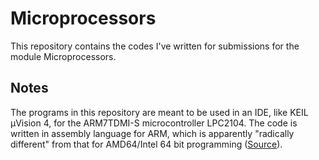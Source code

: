# Microprocessors
This repository contains the codes I've written for submissions for the module Microprocessors.

## Notes
The programs in this repository are meant to be used in an IDE, like KEIL µVision 4, for the ARM7TDMI-S microcontroller LPC2104. The code is written in assembly language for ARM, which is apparently "radically different" from that for AMD64/Intel 64 bit programming ([Source](https://github.com/mschwartz/assembly-tutorial?tab=readme-ov-file#introduction)). 
